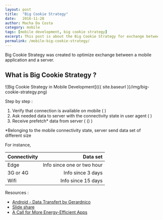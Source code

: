```yaml
---
layout: post
title:  "Big Cookie Strategy"
date:   2016-11-28
author: Macha Da Costa
category: mobile
tags: [mobile development, big cookie strategy]
excerpt: This post is about the Big Cookie Strategy for exchange between server and mobile.
permalink: /mobile-big-cookie-strategy/
---
```


Big Cookie Strategy was created to optimize exchange between a mobile application and a server.
 

## What is Big Cookie Strategy ?

![Big Cookie Strategy in Mobile Development]({{ site.baseurl }}/img/big-cookie-strategy.png)


<i class="fa fa-list" aria-hiden="true"></i> Step by step :

1. Verify that connection is available on mobile ( <i class="fa fa-exclamation-triangle" aria-hiden="true"></i> <i class="fa fa-plane" aria-hiden="true"></i> )
2. Ask needed data to server with the connectivity state in user agent (<i class="fa fa-exchange" aria-hiden="true"></i> )
3. Receive prefetch* data from server ( <i class="fa fa-database" aria-hiden="true"></i> (<i class="fa fa-signal" aria-hiden="true"></i>) )

*Belonging to the mobile connectivity state, server send data set of different size

For instance, 

| Connectivity | Data set |
| ------------ | --------:|
| <i class="fa fa-signal" aria-hiden="true"></i> Edge | Info since one or two hour |
| 3G or 4G | Info since 3 days |
| <i class="fa fa-wifi" aria-hiden="true"></i>Wifi | Info since 15 days | 



Resources :

* [Android - Data Transfert by Gerardnico](http://gerardnico.com/wiki/android/data_transfer)
* [Slide share](http://www.slideshare.net/CotapEng/efficient-data-transfer-tech-talk)
* [A Call for More Energy-Efficient Apps](http://www.research.att.com/articles/featured_stories/2011_03/201102_Energy_efficient?fbid=HZjMhQoG88-)
